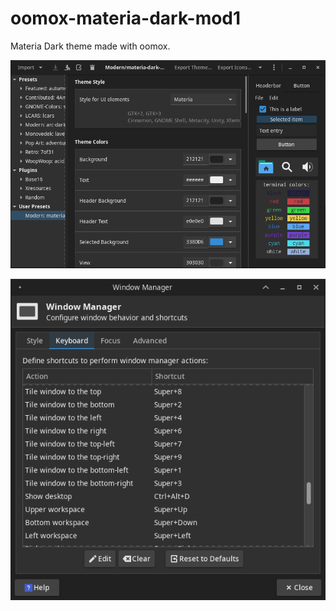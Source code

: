 # oomox-materia-dark-mod1
Materia Dark theme made with oomox.

![oomox gui with theme](/materia-dark-mod1-oomox-gui.png)

![WM settings with theme](/materia-dark-mod1-wm.png)

